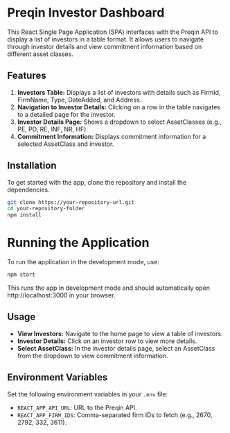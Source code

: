 # Preqin Investor Dashboard

This React Single Page Application (SPA) interfaces with the Preqin API to display a list of investors in a table format. It allows users to navigate through investor details and view commitment information based on different asset classes.

## Features

1. **Investors Table:** Displays a list of investors with details such as FirmId, FirmName, Type, DateAdded, and Address.
2. **Navigation to Investor Details:** Clicking on a row in the table navigates to a detailed page for the investor.
3. **Investor Details Page:** Shows a dropdown to select AssetClasses (e.g., PE, PD, RE, INF, NR, HF).
4. **Commitment Information:** Displays commitment information for a selected AssetClass and investor.

## Installation

To get started with the app, clone the repository and install the dependencies.

```bash
git clone https://your-repository-url.git
cd your-repository-folder
npm install
```

# Running the Application

To run the application in the development mode, use:

```bash
npm start
```
This runs the app in development mode and should automatically open http://localhost:3000 in your browser.

## Usage

- **View Investors:** Navigate to the home page to view a table of investors.
- **Investor Details:** Click on an investor row to view more details.
- **Select AssetClass:** In the investor details page, select an AssetClass from the dropdown to view commitment information.

## Environment Variables

Set the following environment variables in your `.env` file:

- `REACT_APP_API_URL`: URL to the Preqin API.
- `REACT_APP_FIRM_IDS`: Comma-separated firm IDs to fetch (e.g., 2670, 2792, 332, 3611).

